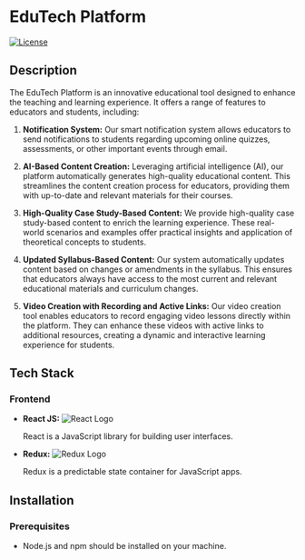 # EduTech Platform

[![License](https://img.shields.io/badge/license-MIT-blue.svg)](https://opensource.org/licenses/MIT)

## Description

The EduTech Platform is an innovative educational tool designed to enhance the teaching and learning experience. It offers a range of features to educators and students, including:

1. **Notification System:** Our smart notification system allows educators to send notifications to students regarding upcoming online quizzes, assessments, or other important events through email.

2. **AI-Based Content Creation:** Leveraging artificial intelligence (AI), our platform automatically generates high-quality educational content. This streamlines the content creation process for educators, providing them with up-to-date and relevant materials for their courses.

3. **High-Quality Case Study-Based Content:** We provide high-quality case study-based content to enrich the learning experience. These real-world scenarios and examples offer practical insights and application of theoretical concepts to students.

4. **Updated Syllabus-Based Content:** Our system automatically updates content based on changes or amendments in the syllabus. This ensures that educators always have access to the most current and relevant educational materials and curriculum changes.

5. **Video Creation with Recording and Active Links:** Our video creation tool enables educators to record engaging video lessons directly within the platform. They can enhance these videos with active links to additional resources, creating a dynamic and interactive learning experience for students.

## Tech Stack

### Frontend

- **React JS:** ![React Logo](https://upload.wikimedia.org/wikipedia/commons/thumb/a/a7/React-icon.svg/320px-React-icon.svg.png)
  
  React is a JavaScript library for building user interfaces.

- **Redux:** ![Redux Logo](https://upload.wikimedia.org/wikipedia/commons/thumb/4/42/Redux.png/320px-Redux.png)
  
  Redux is a predictable state container for JavaScript apps.

## Installation

### Prerequisites

- Node.js and npm should be installed on your machine.

